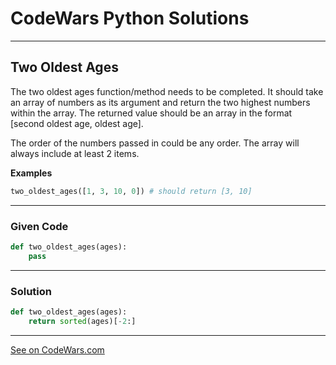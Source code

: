 # CodeWars Python Solutions

---

## Two Oldest Ages

The two oldest ages function/method needs to be completed. It should take an array of numbers as its argument and return the two highest numbers within the array. The returned value should be an array in the format [second oldest age, oldest age].

The order of the numbers passed in could be any order. The array will always include at least 2 items.

**Examples**

```python
two_oldest_ages([1, 3, 10, 0]) # should return [3, 10]
```

---

### Given Code


```python
def two_oldest_ages(ages):
    pass
```

---

### Solution


```python
def two_oldest_ages(ages):
    return sorted(ages)[-2:]
```


---


[See on CodeWars.com](https://www.codewars.com/kata/511f11d355fe575d2c000001/)
